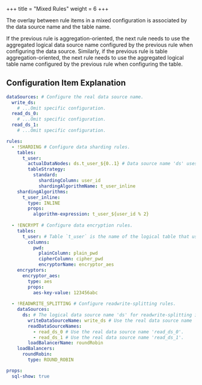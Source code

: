 +++
title = "Mixed Rules"
weight = 6
+++


The overlay between rule items in a mixed configuration is associated by the data source name and the table name.

If the previous rule is aggregation-oriented, the next rule needs to use the aggregated logical data source name configured by the previous rule when configuring the data source.
Similarly, if the previous rule is table aggregation-oriented, the next rule needs to use the aggregated logical table name configured by the previous rule when configuring the table.

## Configuration Item Explanation

```yml
dataSources: # Configure the real data source name.
  write_ds:
    # ...Omit specific configuration.
  read_ds_0:
    # ...Omit specific configuration.
  read_ds_1:
    # ...Omit specific configuration.

rules:
  - !SHARDING # Configure data sharding rules.
    tables:
      t_user:
        actualDataNodes: ds.t_user_${0..1} # Data source name 'ds' uses the logical data source name of the readwrite-splitting configuration.
        tableStrategy:
          standard:
            shardingColumn: user_id
            shardingAlgorithmName: t_user_inline
    shardingAlgorithms:
      t_user_inline:
        type: INLINE
        props:
          algorithm-expression: t_user_${user_id % 2}
  
  - !ENCRYPT # Configure data encryption rules.
    tables:
      t_user: # Table `t_user` is the name of the logical table that uses the data sharding configuration.
        columns:
          pwd:
            plainColumn: plain_pwd
            cipherColumn: cipher_pwd
            encryptorName: encryptor_aes
    encryptors:
      encryptor_aes:
        type: aes
        props:
          aes-key-value: 123456abc
  
  - !READWRITE_SPLITTING # Configure readwrite-splitting rules.
    dataSources:
      ds: # The logical data source name 'ds' for readwrite-splitting is used in data sharding.
        writeDataSourceName: write_ds # Use the real data source name 'write_ds'.
        readDataSourceNames:
          - read_ds_0 # Use the real data source name 'read_ds_0'.
          - read_ds_1 # Use the real data source name 'read_ds_1'.
        loadBalancerName: roundRobin
    loadBalancers:
      roundRobin:
        type: ROUND_ROBIN

props:
  sql-show: true
```
